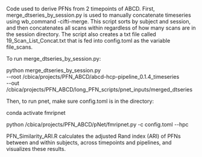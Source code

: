Code used to derive PFNs from 2 timepoints of ABCD. 
First, merge_dtseries_by_session.py is used to manually concatenate timeseries using wb_command -cifti-merge. This script sorts by subject and session, and then concatenates all scans within regardless of how many scans are in the session directory. The script also creates a txt file called 19_Scan_List_Concat.txt that is fed into config.toml as the variable file_scans.

To run merge_dtseries_by_session.py:

  python merge_dtseries_by_session.py \
      --root /cbica/projects/PFN_ABCD/abcd-hcp-pipeline_0.1.4_timeseries \
      --out  /cbica/projects/PFN_ABCD/long_PFN_scripts/pnet_inputs/merged_dtseries

Then, to run pnet, make sure config.toml is in the directory:

  conda activate fmripnet

  python /cbica/projects/PFN_ABCD/pNet/fmripnet.py -c config.toml --hpc

PFN_Similarity_ARI.R calculates the adjusted Rand index (ARI) of PFNs between and within subjects, across timepoints and pipelines, and visualizes these results.
